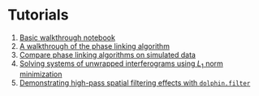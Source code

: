 # Tutorials

1. [Basic walkthrough notebook](notebooks/walkthrough-basic.ipynb)
1. [A walkthrough of the phase linking algorithm](notebooks/theory-phase-linking.ipynb)
1. [Compare phase linking algorithms on simulated data](notebooks/simulate-demo.ipynb)
1. [Solving systems of unwrapped interferograms using $L_1$ norm minimization](notebooks/theory-l1-invert-congruence.ipynb)
1. [Demonstrating high-pass spatial filtering effects with `dolphin.filter`](notebooks/demo-filtering-sizes.ipynb)

<!-- This part of the project documentation will contain step-by-step instructions for learning about generating displacement using Dolphin. -->

<!-- **learning-oriented** approach. You'll learn how to
get started with the code in this project.

**Note:** Expand this section by considering the
following points:

- Help newcomers with getting started
- Teach readers about your library by making them
    write code
- Inspire confidence through examples that work for
    everyone, repeatably
- Give readers an immediate sense of achievement
- Show concrete examples, no abstractions
- Provide the minimum necessary explanation
- Avoid any distractions -->
